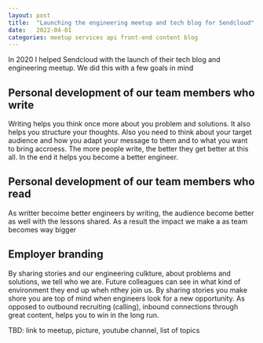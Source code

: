 ```yaml
---
layout: post
title:  "Launching the engineering meetup and tech blog for Sendcloud"
date:   2022-04-01
categories: meetup services api front-end content blog
---
```


In 2020 I helped Sendcloud with the launch of their tech blog and engineering meetup.
We did this with a few goals in mind

<h2>Personal development of our team members who write</h2>
Writing helps you think once more about you problem and solutions. It also helps you structure your thoughts. 
Also you need to think about your target audience and how you adapt your message to them and to what you want to bring accroess.
The more people write, the better they get better at this all. In the end it helps you become a better engineer.

<h2>Personal development of our team members who read</h2>
As writter becoime better engineers by writing, the audience become better as well with the lessons shared.
As a result the impact we make a as team becomes way bigger

<h2>Employer branding</h2>
By sharing stories and our engineering culkture, about problems and solutions, we tell who we are.
Future colleagues can see in what kind of environment they end up wheh nthey join us.
By sharing stories you make shore you are top of mind when engineers look for a new opportunity.
As opposed to outbound recruiting (calling), inbound connections through great content, helps you to win in the long run.

TBD: link to meetup, picture, youtube channel, list of topics

